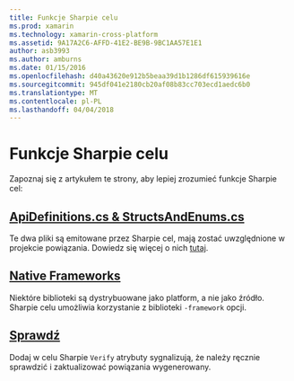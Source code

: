 ```yaml
---
title: Funkcje Sharpie celu
ms.prod: xamarin
ms.technology: xamarin-cross-platform
ms.assetid: 9A17A2C6-AFFD-41E2-BE9B-9BC1AA57E1E1
author: asb3993
ms.author: amburns
ms.date: 01/15/2016
ms.openlocfilehash: d40a43620e912b5beaa39d1b1286df615939616e
ms.sourcegitcommit: 945df041e2180cb20af08b83cc703ecd1aedc6b0
ms.translationtype: MT
ms.contentlocale: pl-PL
ms.lasthandoff: 04/04/2018
---
```

# <a name="objective-sharpie-features"></a>Funkcje Sharpie celu

Zapoznaj się z artykułem te strony, aby lepiej zrozumieć funkcje Sharpie cel:

## <a name="apidefinitionscs--structsandenumscsapidefinitions-structsandenumsmd"></a>[**ApiDefinitions.cs & StructsAndEnums.cs**](apidefinitions-structsandenums.md)

Te dwa pliki są emitowane przez Sharpie cel, mają zostać uwzględnione w projekcie powiązania. Dowiedz się więcej o nich [tutaj](apidefinitions-structsandenums.md).

## <a name="native-frameworksnative-frameworksmd"></a>[**Native Frameworks**](native-frameworks.md)

Niektóre biblioteki są dystrybuowane jako platform, a nie jako źródło.
Sharpie celu umożliwia korzystanie z biblioteki `-framework` opcji.

## <a name="verifyverifymd"></a>[**Sprawdź**](verify.md)

Dodaj w celu Sharpie `Verify` atrybuty sygnalizują, że należy ręcznie sprawdzić i zaktualizować powiązania wygenerowany. 

